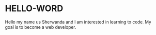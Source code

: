 # HELLO-WORD
Hello  my name  us Sherwanda and I am interested in learning to code. My goal is to become a web developer.
